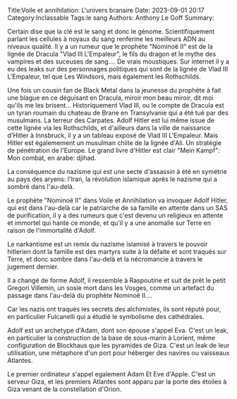 Title:Voile et annihilation: L'univers branaire
Date: 2023-09-01 20:17
Category:Inclassable
Tags:le sang
Authors: Anthony Le Goff
Summary:

Certain dise que la clé est le sang et donc le génome. Scientifiquement parlant les cellules à noyaux du sang renferme les meilleurs ADN au niveaux qualité. Il y a un rumeur que le prophète "Nominoë II" est de la lignée de Dracula "Vlad III L'Empaleur", le fils du dragon et le mythe des vampires et des suceuses de sang.... De vrais moustiques. Sur internet il y a eu des leaks sur des personnages politiques qui sont de la lignée de Vlad III L'Empaleur, tel que Les Windsors, mais également les Rothschilds. 

Une fois un cousin fan de Black Metal dans la jeunesse du prophète à fait une blague en ce déguisant en Dracula, miroir mon beau miroir, dit moi qu'ils me les brisent... Historiquement Vlad III, ou le compte de Dracula est un tyran roumain du chateau de Brane en Transylvanie qui a été tué par des musulmans. La terreur des Carpates. Adolf Hitler est lui même issue de cette lignée via les Rothschilds, et d'ailleurs dans la ville de naissance d'Hitler à Innsbruck, il y a un tableau exposé de Vlad III L'Empaleur. Mais Hitler est égalemement un musulman chiite de la lignée d'Ali. Un stratégie de pénétration de l'Europe. Le grand livre d'Hitler est clair "Mein Kampf": Mon combat, en arabe: djihad.

La conséquence du nazisme qui est une secte d'assassin à été en symétrie au pays des aryens: l'Iran, la révolution islamique après le nazisme qui a sombré dans l'au-delà.

Le prophète "Nominoë II" dans Voile et Annihilation va invoquer Adolf Hitler, qui est dans l'au-delà car le patriarche de sa famille en attente dans un SAS de purification, il y a des rumeurs que c'est devenu un religieux en attente et immortel qui hante ce monde, et qu'il y a une anomalie sur Terre en raison de l'immortalité d'Adolf.

Le narkantisme est un remix du nazisme islamisé à travers le pouvoir hitlerien dont la famille est des martyrs suite à la défaite et sont traqués sur Terre, et donc sombre dans l'au-delà et la nécromancie à travers le jugement dernier. 

Il a changé de forme Adolf, il ressemble à Raspoutine et suit de prêt le petit Gregori Villemin, un sosie mort dans les Vosges, comme un artefact du passage dans l'au-delà du prophète Nominoë II....

Car les nazis ont traqués les secrets des alchimistes, ils sont réputé pour, en particulier Fulcanelli qui a étudié le symbolisme des cathédrales.

Adolf est un archetype d'Adam, dont son épouse s'appel Eva. C'est un leak, en particulier la construction de la base de sous-marin à Lorient, même configuration de Blockhaus que les pyramides de Giza. C'est un leak de leur utilisation, une métaphore d'un port pour héberger des navires ou vaisseaux Atlantes. 

Le premier ordinateur s'appel egalement Adam Et Eve d'Apple. C'est un serveur Giza, et les premiers Atlantes sont apparu par la porte des étoiles à Giza venant de la constellation d'Orion. 